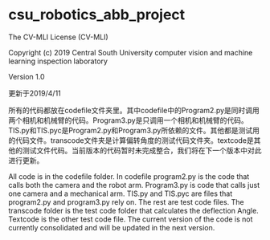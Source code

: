 # csu_robotics_abb_project
The CV-MLI License (CV-MLI)

Copyright (c) 2019 Central South University computer vision and machine learning inspection laboratory

Version 1.0

更新于2019/4/11

  所有的代码都放在codefile文件夹里。其中codefile中的Program2.py是同时调用两个相机和机械臂的代码。Program3.py是只调用一个相机和机械臂的代码。TIS.py和TIS.pyc是Program2.py和Program3.py所依赖的文件。其他都是测试用的代码文件。transcode文件夹是计算偏转角度的测试代码文件夹。textcode是其他的测试文件代码。当前版本的代码暂时未完成整合，我们将在下一个版本中对此进行更新。
  
  All code is in the codefile folder. In codefile program2.py is the code that calls both the camera and the robot arm. Program3.py is code that calls just one camera and a mechanical arm. TIS.py and TIS.pyc are files that program2.py and program3.py rely on. The rest are test code files. The transcode folder is the test code folder that calculates the deflection Angle. Textcode is the other test code file. The current version of the code is not currently consolidated and will be updated in the next version.
